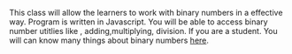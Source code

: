 This class will allow the learners to work with binary numbers in a effective way. Program is written in Javascript. You will be able to access binary number utitlies like , adding,multiplying, division. If you are a student. You will can know many things about binary numbers <a href="http://99onlinepoker.co">here</a>. 
